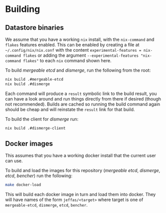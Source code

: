 # Building

## Datastore binaries

We assume that you have a working `nix` install, with the `nix-command` and `flakes` features enabled.
This can be enabled by creating a file at `~/.config/nix/nix.conf` with the content `experimental-features = nix-command flakes` or adding the argument `--experimental-features "nix-command flakes"` to each `nix` command shown here.

To build _mergeable etcd_ and _dismerge_, run the following from the root:
```sh
nix build .#mergeable-etcd
nix build .#dismerge
```
Each command will produce a `result` symbolic link to the build result, you can have a look around and run things directly from there if desired (though not recommended).
Builds are cached so running the build command again should be cheap and will reinstate the `result` link for that build.

To build the client for _dismerge_ run:
```sh
nix build .#dismerge-client
```

## Docker images

This assumes that you have a working docker install that the current user can use.

To build and load the images for this repository (_mergeable etcd_, _dismerge_, _etcd_, _bencher_) run the following:
```sh
make docker-load
```
This will build each docker image in turn and load them into docker.
They will have names of the form `jeffas/<target>` where target is one of `mergeable-etcd`, `dismerge`, `etcd`, `bencher`.

